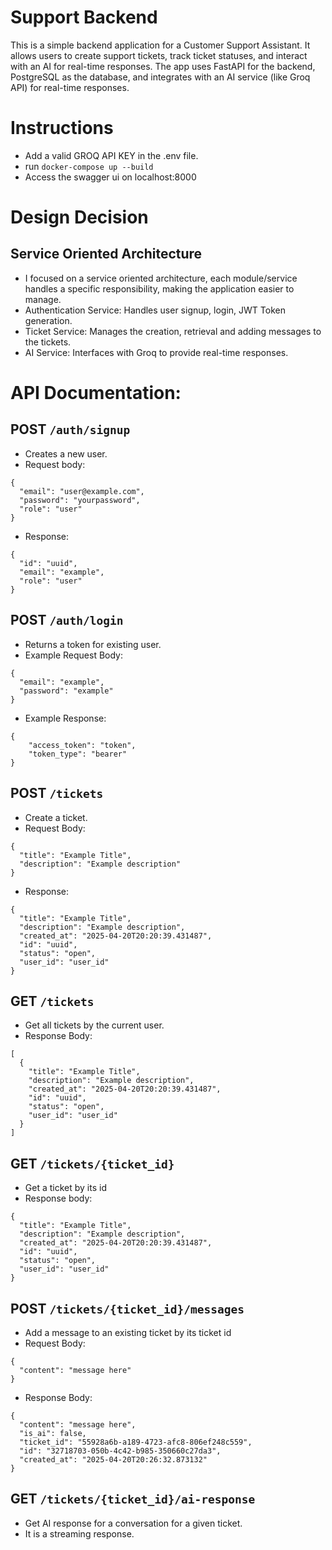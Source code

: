 # Support Backend

This is a simple backend application for a Customer Support Assistant. It allows users to create support tickets, track ticket statuses, and interact with an AI for real-time responses. The app uses FastAPI for the backend, PostgreSQL as the database, and integrates with an AI service (like Groq API) for real-time responses.

# Instructions
- Add a valid GROQ API KEY in the .env file.
- run ```docker-compose up --build```
- Access the swagger ui on localhost:8000

# Design Decision
## Service Oriented Architecture
- I focused on a service oriented architecture, each module/service handles a specific responsibility, making the application easier to manage.
- Authentication Service: Handles user signup, login, JWT Token generation.
- Ticket Service: Manages the creation, retrieval and adding messages to the tickets.
- AI Service: Interfaces with Groq to provide real-time responses.

# API Documentation:
## POST ```/auth/signup```
- Creates a new user.
- Request body: 
```
{
  "email": "user@example.com",
  "password": "yourpassword",
  "role": "user"
}
```
- Response:
```
{
  "id": "uuid",
  "email": "example",
  "role": "user"
}
```

## POST ```/auth/login```
- Returns a token for existing user.
- Example Request Body:
```
{
  "email": "example",
  "password": "example"
}
```
- Example Response:
```
{
    "access_token": "token",
    "token_type": "bearer"
}
```

## POST ```/tickets```
- Create a ticket.
- Request Body:
```
{
  "title": "Example Title",
  "description": "Example description"
}
```
- Response:
```
{
  "title": "Example Title",
  "description": "Example description",
  "created_at": "2025-04-20T20:20:39.431487",
  "id": "uuid",
  "status": "open",
  "user_id": "user_id"
}
```

## GET ```/tickets```
- Get all tickets by the current user.
- Response Body:
```
[
  {
    "title": "Example Title",
    "description": "Example description",
    "created_at": "2025-04-20T20:20:39.431487",
    "id": "uuid",
    "status": "open",
    "user_id": "user_id"
  }
]
```


## GET ```/tickets/{ticket_id}```
- Get a ticket by its id
- Response body:
```
{
  "title": "Example Title",
  "description": "Example description",
  "created_at": "2025-04-20T20:20:39.431487",
  "id": "uuid",
  "status": "open",
  "user_id": "user_id"
}
```

## POST ```/tickets/{ticket_id}/messages```
- Add a message to an existing ticket by its ticket id
- Request Body:
```
{
  "content": "message here"
}
```
- Response Body:
```
{
  "content": "message here",
  "is_ai": false,
  "ticket_id": "55928a6b-a189-4723-afc8-806ef248c559",
  "id": "32718703-050b-4c42-b985-350660c27da3",
  "created_at": "2025-04-20T20:26:32.873132"
}
```

## GET ```/tickets/{ticket_id}/ai-response```
- Get AI response for a conversation for a given ticket.
- It is a streaming response.